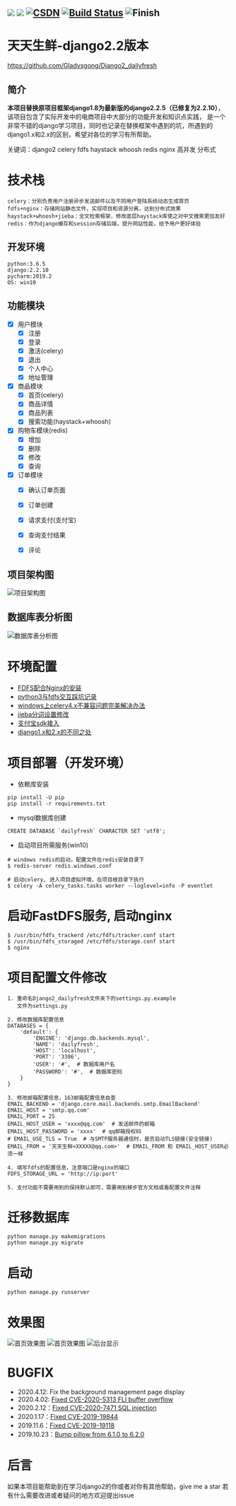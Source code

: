 [![](https://img.shields.io/badge/ICU-996-blueviolet.svg)](https://github.com/Pad0y)
[![](https://img.shields.io/badge/language-python-red.svg)](https://github.com/Pad0y)
[![CSDN](https://img.shields.io/badge/CSDN-Pad0y-yellow.svg)](https://blog.csdn.net/qq_34356800)
[![Build Status](https://www.travis-ci.org/Pad0y/Django2_dailyfresh.svg?branch=master)](https://www.travis-ci.org/Pad0y/Django2_dailyfresh)
![Finish](https://img.shields.io/badge/Finish-true-green)
---
# 天天生鲜-django2.2版本
  https://github.com/Gladysgong/Django2_dailyfresh

## 简介
**本项目替换原项目框架django1.8为最新版的django2.2.5（已修复为2.2.10）**，该项目包含了实际开发中的电商项目中大部分的功能开发和知识点实践，
是一个非常不错的django学习项目，同时也记录在替换框架中遇到的坑，所遇到的django1.x和2.x的区别，希望对各位的学习有所帮助。

关键词：django2 celery fdfs haystack whoosh redis nginx 高并发 分布式

# 技术栈
```text
celery：分别负责用户注册异步发送邮件以及不同用户登陆系统动态生成首页
fdfs+nginx：存储网站静态文件，实现项目和资源分离，达到分布式效果
haystack+whoosh+jieba：全文检索框架，修改底层haystack库使之对中文搜索更加友好
redis：作为django缓存和session存储后端，提升网站性能，给予用户更好体验
```
## 开发环境  
```text
python:3.6.5
django:2.2.10
pycharm:2019.2
OS: win10
```
## 功能模块
- [x] 用户模块
    - [x] 注册
    - [x] 登录
    - [x] 激活(celery)
    - [x] 退出
    - [x] 个人中心
    - [x] 地址管理
- [x] 商品模块
    - [x] 首页(celery)
    - [x] 商品详情
    - [x] 商品列表
    - [x] 搜索功能(haystack+whoosh)
- [x] 购物车模块(redis)
    - [x] 增加
    - [x] 删除
    - [x] 修改
    - [x] 查询
- [x] 订单模块
    - [x] 确认订单页面
    - [x] 订单创建
    - [x] 请求支付(支付宝)
    - [x] 查询支付结果
    - [x] 评论
 

## 项目架构图
![项目架构图](docs/mdImages/project_frame.png)

## 数据库表分析图
![数据库表分析图](docs/mdImages/db_design.png)

# 环境配置
- [FDFS配合Nginx的安装](docs/FastDFS-description.md)
- [python3与fdfs交互踩坑记录](docs/py3fdfs.md)
- [windows上celery4.x不兼容问题完美解决办法](docs/celery_on_win10.md)
- [jieba分词设置修改](docs/jieba.md)
- [支付宝sdk接入](https://github.com/fzlee/alipay/blob/master/README.zh-hans.md)
- [django1.x和2.x的不同之处](docs/diff.md)
# 项目部署（开发环境）
- 依赖库安装
```text
pip install -U pip
pip install -r requirements.txt
```
- mysql数据库创建
```mysql
CREATE DATABASE `dailyfresh` CHARACTER SET 'utf8';
```
- 启动项目所需服务(win10)
```shell script
# windows redis的启动，配置文件在redis安装目录下
$ redis-server redis.windows.conf

# 启动celery, 进入项目虚拟环境，在项目根目录下执行
$ celery -A celery_tasks.tasks worker --loglevel=info -P eventlet
```

# 启动FastDFS服务, 启动nginx
```shell script
$ /usr/bin/fdfs_trackerd /etc/fdfs/tracker.conf start
$ /usr/bin/fdfs_storaged /etc/fdfs/storage.conf start
$ nginx
```
# 项目配置文件修改
```text
1. 重命名Django2_dailyfresh文件夹下的settings.py.example
   文件为settings.py

2. 修改数据库配置信息
DATABASES = {
    'default': {
        'ENGINE': 'django.db.backends.mysql',
        'NAME': 'dailyfresh',
        'HOST': 'localhost',
        'PORT': '3306',
        'USER': '#',  # 数据库用户名
        'PASSWORD': '#',  # 数据库密码
    }
}

3. 修改邮箱配置信息，163邮箱配置信息自查
EMAIL_BACKEND = 'django.core.mail.backends.smtp.EmailBackend'
EMAIL_HOST = 'smtp.qq.com'
EMAIL_PORT = 25
EMAIL_HOST_USER = 'xxxx@qq.com'  # 发送邮件的邮箱
EMAIL_HOST_PASSWORD = 'xxxx'  # qq邮箱授权码
# EMAIL_USE_TLS = True  # 与SMTP服务器通信时，是否启动TLS链接(安全链接)
EMAIL_FROM = '天天生鲜<XXXXX@qq.com>'  # EMAIL_FROM 和 EMAIL_HOST_USER必须一样

4. 填写fdfs的配置信息，注意端口是nginx的端口
FDFS_STORAGE_URL = 'http://ip:port'  

5. 支付功能不需要用到的保持默认即可，需要用到移步官方文档或看配置文件注释
```
# 迁移数据库
```
python manage.py makemigrations
python manage.py migrate
```
# 启动
```
python manage.py runserver
```
# 效果图
![首页效果图](docs/mdImages/index.png)
![首页效果图](docs/mdImages/index2.png)
![后台显示](docs/mdImages/backend-display.png)
# BUGFIX
- 2020.4.12: Fix the background management page display
- 2020.4.02: [Fixed CVE-2020-5313 FLI buffer overflow](https://github.com/advisories/GHSA-hj69-c76v-86wr)
- 2020.2.12：[Fixed CVE-2020-7471 SQL injection](https://www.djangoproject.com/weblog/2020/feb/03/security-releases/)
- 2020.1.17：[Fixed CVE-2019-19844](https://github.com/advisories/GHSA-vfq6-hq5r-27r6)
- 2019.11.6：[Fixed CVE-2019-19118](https://github.com/advisories/GHSA-hvmf-r92r-27hr)
- 2019.10.23：[Bump pillow from 6.1.0 to 6.2.0 ](https://github.com/Pad0y/Django2_dailyfresh/pull/3/commits/f2c74ed0a8d262b1da722dfdb4815348ec31992e)

# 后言
如果本项目能帮助到在学习django2的你或者对你有其他帮助，give me a star
若有什么需要改进或者疑问的地方欢迎提出issue 
